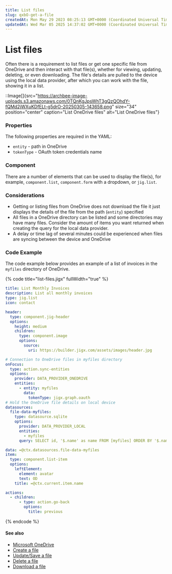 ```yaml
---
title: List files
slug: qxbO-get-a-file
createdAt: Mon May 29 2023 08:25:13 GMT+0000 (Coordinated Universal Time)
updatedAt: Wed Mar 05 2025 14:37:02 GMT+0000 (Coordinated Universal Time)
---
```


# List files

Often there is a requirement to list files or get one specific file from OneDrive and then interact with that file(s), whether for viewing, updating, deleting, or even downloading. The file's details are pulled to the device using the local data provider, after which you can work with the file, showing it in a list.

::Image\[]{src="https://archbee-image-uploads.s3.amazonaws.com/0TQnKgJpsWhT3gQzQOhdY-fQMd2jWXuKDfELt-g5drO-20250305-143658.png" size="34" position="center" caption="List OneDrive files" alt="List OneDrive files"}

### Properties

The following properties are required in the YAML:

* `entity` - path in OneDrive
* `tokenType` - OAuth token credentials name

### Component

There are a number of elements that can be used to display the file(s), for example, `component.list`, `component.form` with a dropdown, or `jig.list`.

### Considerations

* Getting or listing files from OneDrive does not download the file it just displays the details of the file from the path (`entity`) specified
* All files in a OneDrive directory can be listed and some directories may have many files. Consider the amount of items you want returned when creating the query for the local data provider.
* A delay or time lag of several minutes could be experienced when files are syncing between the device and OneDrive

### Code Example

The code example below provides an example of a list of invoices in the `myfiles` directory of OneDrive.

{% code title="list-files.jigx" fullWidth="true" %}
```yaml
title: List Monthly Invoices
description: List all monthly invoices
type: jig.list
icon: contact

header:
  type: component.jig-header
  options:
    height: medium
    children:
      type: component.image
      options:
        source:
          uri: https://builder.jigx.com/assets/images/header.jpg

# Connection to OneDrive files in myfiles directory
onFocus:
  type: action.sync-entities
  options:
    provider: DATA_PROVIDER_ONEDRIVE
    entities:
      - entity: myfiles
        data:
          tokenType: jigx.graph.oauth
# Hold the OneDrive file details on local device
datasources:
  file-data-myfiles:
    type: datasource.sqlite
    options:
      provider: DATA_PROVIDER_LOCAL
      entities:
        - myfiles
      query: SELECT id, '$.name' as name FROM [myfiles] ORDER BY '$.name' DESC

data: =@ctx.datasources.file-data-myfiles
item:
  type: component.list-item
  options:
    leftElement:
      element: avatar
      text: OD
    title: =@ctx.current.item.name

actions:
  - children:
      - type: action.go-back
        options:
          title: previous
```
{% endcode %}

#### See also

* [Microsoft OneDrive](https://docs.jigx.com/microsoft-onedrive)
* [Create a file](<Create a file.md>)
* [Update/Save a file](<Update_Save a file.md>)
* [Delete a file](<Delete a file.md>)
* [Download a file](<Download a file.md>)
